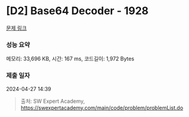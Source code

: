 # [D2] Base64 Decoder - 1928 

[문제 링크](https://swexpertacademy.com/main/code/problem/problemDetail.do?contestProbId=AV5PR4DKAG0DFAUq) 

### 성능 요약

메모리: 33,696 KB, 시간: 167 ms, 코드길이: 1,972 Bytes

### 제출 일자

2024-04-27 14:39



> 출처: SW Expert Academy, https://swexpertacademy.com/main/code/problem/problemList.do